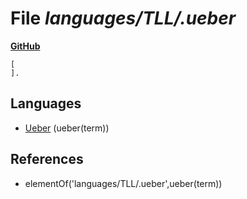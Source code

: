 # File _languages/TLL/.ueber_
**[GitHub](https://github.com/softlang/yas/blob/master/languages/TLL/.ueber)**
```
[
].

```

## Languages
* [Ueber](../languages/Ueber.md) (ueber(term))

## References
* elementOf('languages/TLL/.ueber',ueber(term))
